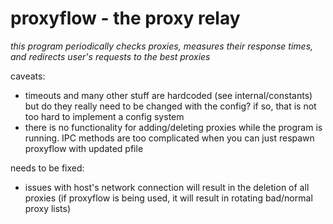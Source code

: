 # proxyflow - the proxy relay

_this program periodically checks proxies, measures their response times, and
redirects user's requests to the best proxies_

caveats:

- timeouts and many other stuff are hardcoded (see internal/constants) but do they
  really need to be changed with the config? if so, that is not too hard to
  implement a config system
- there is no functionality for adding/deleting proxies while the program is
  running. IPC methods are too complicated when you can just respawn proxyflow
  with updated pfile

needs to be fixed:

- issues with host's network connection will result in the deletion of all proxies
  (if proxyflow is being used, it will result in rotating bad/normal proxy lists)
